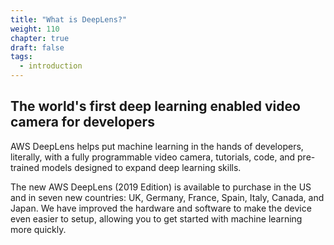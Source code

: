 ```yaml
---
title: "What is DeepLens?"
weight: 110
chapter: true
draft: false
tags:
  - introduction
---
```

## The world's first deep learning enabled video camera for developers

AWS DeepLens helps put machine learning in the hands of developers, literally, with a fully programmable video camera, tutorials, code, and pre-trained models designed to expand deep learning skills.

The new AWS DeepLens (2019 Edition) is available to purchase in the US and in seven new countries: UK, Germany, France, Spain, Italy, Canada, and Japan. We have improved the hardware and software to make the device even easier to setup, allowing you to get started with machine learning more quickly.  
